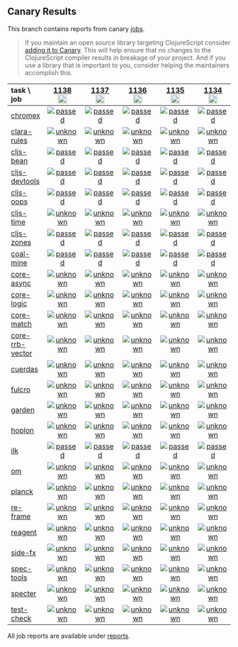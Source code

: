 ## Canary Results

This branch contains reports from canary [jobs](https://github.com/cljs-oss/canary/tree/jobs).

> If you maintain an open source library targeting ClojureScript consider [adding it to Canary](https://github.com/cljs-oss/canary/tree/master#how-to-participate). This will help ensure that no changes to the ClojureScript compiler results in breakage of your project. And if you use a library that is important to you, consider helping the maintainers accomplish this.

[//]: # (begin_overview_table)

| task \ job | <a href="reports/2019/10/19/job-001138-1.10.585-5ad96a8b" title="job #1138&#xA;&#xA;job&#xA;&#xA;requested by BinaryAge Bot (@babot) on 2019-10-19T06:00:21Z">1138<br/><img width=20 height=20 src="https://avatars0.githubusercontent.com/u/1476765?v=4&s=60"></a> | <a href="reports/2019/10/18/job-001137-1.10.585-5ad96a8b" title="job #1137&#xA;&#xA;job&#xA;&#xA;requested by BinaryAge Bot (@babot) on 2019-10-18T06:00:08Z">1137<br/><img width=20 height=20 src="https://avatars0.githubusercontent.com/u/1476765?v=4&s=60"></a> | <a href="reports/2019/10/17/job-001136-1.10.585-5ad96a8b" title="job #1136&#xA;&#xA;job&#xA;&#xA;requested by BinaryAge Bot (@babot) on 2019-10-17T06:00:09Z">1136<br/><img width=20 height=20 src="https://avatars0.githubusercontent.com/u/1476765?v=4&s=60"></a> | <a href="reports/2019/10/16/job-001135-1.10.585-5ad96a8b" title="job #1135&#xA;&#xA;job&#xA;&#xA;requested by BinaryAge Bot (@babot) on 2019-10-16T06:00:09Z">1135<br/><img width=20 height=20 src="https://avatars0.githubusercontent.com/u/1476765?v=4&s=60"></a> | <a href="reports/2019/10/15/job-001134-1.10.585-5ad96a8b" title="job #1134&#xA;&#xA;job&#xA;&#xA;requested by BinaryAge Bot (@babot) on 2019-10-15T06:00:08Z">1134<br/><img width=20 height=20 src="https://avatars0.githubusercontent.com/u/1476765?v=4&s=60"></a> | <a href="reports/2019/10/14/job-001133-1.10.585-5ad96a8b" title="job #1133&#xA;&#xA;job --only clara-rules&#xA;&#xA;requested by Antonin Hildebrand (@darwin) on 2019-10-14T20:38:07Z">1133<br/><img width=20 height=20 src="https://avatars1.githubusercontent.com/u/5453?v=4&s=60"></a> | <a href="reports/2019/10/14/job-001132-1.10.585-5ad96a8b" title="job #1132&#xA;&#xA;job --only clara-rules&#xA;&#xA;requested by Antonin Hildebrand (@darwin) on 2019-10-14T11:44:36Z">1132<br/><img width=20 height=20 src="https://avatars1.githubusercontent.com/u/5453?v=4&s=60"></a> | <a href="reports/2019/10/14/job-001131-1.10.585-5ad96a8b" title="job #1131&#xA;&#xA;job&#xA;&#xA;requested by BinaryAge Bot (@babot) on 2019-10-14T06:00:11Z">1131<br/><img width=20 height=20 src="https://avatars0.githubusercontent.com/u/1476765?v=4&s=60"></a> | <a href="reports/2019/10/13/job-001130-1.10.585-5ad96a8b" title="job #1130&#xA;&#xA;job&#xA;&#xA;requested by BinaryAge Bot (@babot) on 2019-10-13T06:00:06Z">1130<br/><img width=20 height=20 src="https://avatars0.githubusercontent.com/u/1476765?v=4&s=60"></a> | <a href="reports/2019/10/12/job-001129-1.10.585-5ad96a8b" title="job #1129&#xA;&#xA;job&#xA;&#xA;requested by BinaryAge Bot (@babot) on 2019-10-12T06:00:09Z">1129<br/><img width=20 height=20 src="https://avatars0.githubusercontent.com/u/1476765?v=4&s=60"></a> |
| :--- | :---: | :---: | :---: | :---: | :---: | :---: | :---: | :---: | :---: | :---: |
| [chromex](https://github.com/binaryage/chromex) | <a href="reports/2019/10/19/job-001138-1.10.585-5ad96a8b#-chromex"><img title="passed" src="http://box.binaryage.com/s-passed.svg"><a> | <a href="reports/2019/10/18/job-001137-1.10.585-5ad96a8b#-chromex"><img title="passed" src="http://box.binaryage.com/s-passed.svg"><a> | <a href="reports/2019/10/17/job-001136-1.10.585-5ad96a8b#-chromex"><img title="passed" src="http://box.binaryage.com/s-passed.svg"><a> | <a href="reports/2019/10/16/job-001135-1.10.585-5ad96a8b#-chromex"><img title="passed" src="http://box.binaryage.com/s-passed.svg"><a> | <a href="reports/2019/10/15/job-001134-1.10.585-5ad96a8b#-chromex"><img title="passed" src="http://box.binaryage.com/s-passed.svg"><a> | <a href="reports/2019/10/14/job-001133-1.10.585-5ad96a8b#-chromex"><img title="disabled" src="http://box.binaryage.com/s-disabled.svg"><a> | <a href="reports/2019/10/14/job-001132-1.10.585-5ad96a8b#-chromex"><img title="disabled" src="http://box.binaryage.com/s-disabled.svg"><a> | <a href="reports/2019/10/14/job-001131-1.10.585-5ad96a8b#-chromex"><img title="passed" src="http://box.binaryage.com/s-passed.svg"><a> | <a href="reports/2019/10/13/job-001130-1.10.585-5ad96a8b#-chromex"><img title="passed" src="http://box.binaryage.com/s-passed.svg"><a> | <a href="reports/2019/10/12/job-001129-1.10.585-5ad96a8b#-chromex"><img title="passed" src="http://box.binaryage.com/s-passed.svg"><a> |
| [clara-rules](https://github.com/cerner/clara-rules) | <a href="reports/2019/10/19/job-001138-1.10.585-5ad96a8b#-clara-rules"><img title="unknown" src="http://box.binaryage.com/s-unknown.svg"><a> | <a href="reports/2019/10/18/job-001137-1.10.585-5ad96a8b#-clara-rules"><img title="unknown" src="http://box.binaryage.com/s-unknown.svg"><a> | <a href="reports/2019/10/17/job-001136-1.10.585-5ad96a8b#-clara-rules"><img title="unknown" src="http://box.binaryage.com/s-unknown.svg"><a> | <a href="reports/2019/10/16/job-001135-1.10.585-5ad96a8b#-clara-rules"><img title="unknown" src="http://box.binaryage.com/s-unknown.svg"><a> | <a href="reports/2019/10/15/job-001134-1.10.585-5ad96a8b#-clara-rules"><img title="unknown" src="http://box.binaryage.com/s-unknown.svg"><a> | <a href="reports/2019/10/14/job-001133-1.10.585-5ad96a8b#-clara-rules"><img title="unknown" src="http://box.binaryage.com/s-unknown.svg"><a> | <a href="reports/2019/10/14/job-001132-1.10.585-5ad96a8b#-clara-rules"><img title="unknown" src="http://box.binaryage.com/s-unknown.svg"><a> | <a href="reports/2019/10/14/job-001131-1.10.585-5ad96a8b#-clara-rules"><img title="unknown" src="http://box.binaryage.com/s-unknown.svg"><a> | <a href="reports/2019/10/13/job-001130-1.10.585-5ad96a8b#-clara-rules"><img title="unknown" src="http://box.binaryage.com/s-unknown.svg"><a> | <a href="reports/2019/10/12/job-001129-1.10.585-5ad96a8b#-clara-rules"><img title="unknown" src="http://box.binaryage.com/s-unknown.svg"><a> |
| [cljs-bean](https://github.com/mfikes/cljs-bean) | <a href="reports/2019/10/19/job-001138-1.10.585-5ad96a8b#-cljs-bean"><img title="passed" src="http://box.binaryage.com/s-passed.svg"><a> | <a href="reports/2019/10/18/job-001137-1.10.585-5ad96a8b#-cljs-bean"><img title="passed" src="http://box.binaryage.com/s-passed.svg"><a> | <a href="reports/2019/10/17/job-001136-1.10.585-5ad96a8b#-cljs-bean"><img title="passed" src="http://box.binaryage.com/s-passed.svg"><a> | <a href="reports/2019/10/16/job-001135-1.10.585-5ad96a8b#-cljs-bean"><img title="passed" src="http://box.binaryage.com/s-passed.svg"><a> | <a href="reports/2019/10/15/job-001134-1.10.585-5ad96a8b#-cljs-bean"><img title="passed" src="http://box.binaryage.com/s-passed.svg"><a> | <a href="reports/2019/10/14/job-001133-1.10.585-5ad96a8b#-cljs-bean"><img title="disabled" src="http://box.binaryage.com/s-disabled.svg"><a> | <a href="reports/2019/10/14/job-001132-1.10.585-5ad96a8b#-cljs-bean"><img title="disabled" src="http://box.binaryage.com/s-disabled.svg"><a> | <a href="reports/2019/10/14/job-001131-1.10.585-5ad96a8b#-cljs-bean"><img title="passed" src="http://box.binaryage.com/s-passed.svg"><a> | <a href="reports/2019/10/13/job-001130-1.10.585-5ad96a8b#-cljs-bean"><img title="passed" src="http://box.binaryage.com/s-passed.svg"><a> | <a href="reports/2019/10/12/job-001129-1.10.585-5ad96a8b#-cljs-bean"><img title="passed" src="http://box.binaryage.com/s-passed.svg"><a> |
| [cljs-devtools](https://github.com/binaryage/cljs-devtools) | <a href="reports/2019/10/19/job-001138-1.10.585-5ad96a8b#-cljs-devtools"><img title="passed" src="http://box.binaryage.com/s-passed.svg"><a> | <a href="reports/2019/10/18/job-001137-1.10.585-5ad96a8b#-cljs-devtools"><img title="passed" src="http://box.binaryage.com/s-passed.svg"><a> | <a href="reports/2019/10/17/job-001136-1.10.585-5ad96a8b#-cljs-devtools"><img title="passed" src="http://box.binaryage.com/s-passed.svg"><a> | <a href="reports/2019/10/16/job-001135-1.10.585-5ad96a8b#-cljs-devtools"><img title="passed" src="http://box.binaryage.com/s-passed.svg"><a> | <a href="reports/2019/10/15/job-001134-1.10.585-5ad96a8b#-cljs-devtools"><img title="passed" src="http://box.binaryage.com/s-passed.svg"><a> | <a href="reports/2019/10/14/job-001133-1.10.585-5ad96a8b#-cljs-devtools"><img title="disabled" src="http://box.binaryage.com/s-disabled.svg"><a> | <a href="reports/2019/10/14/job-001132-1.10.585-5ad96a8b#-cljs-devtools"><img title="disabled" src="http://box.binaryage.com/s-disabled.svg"><a> | <a href="reports/2019/10/14/job-001131-1.10.585-5ad96a8b#-cljs-devtools"><img title="passed" src="http://box.binaryage.com/s-passed.svg"><a> | <a href="reports/2019/10/13/job-001130-1.10.585-5ad96a8b#-cljs-devtools"><img title="passed" src="http://box.binaryage.com/s-passed.svg"><a> | <a href="reports/2019/10/12/job-001129-1.10.585-5ad96a8b#-cljs-devtools"><img title="passed" src="http://box.binaryage.com/s-passed.svg"><a> |
| [cljs-oops](https://github.com/binaryage/cljs-oops) | <a href="reports/2019/10/19/job-001138-1.10.585-5ad96a8b#-cljs-oops"><img title="passed" src="http://box.binaryage.com/s-passed.svg"><a> | <a href="reports/2019/10/18/job-001137-1.10.585-5ad96a8b#-cljs-oops"><img title="passed" src="http://box.binaryage.com/s-passed.svg"><a> | <a href="reports/2019/10/17/job-001136-1.10.585-5ad96a8b#-cljs-oops"><img title="passed" src="http://box.binaryage.com/s-passed.svg"><a> | <a href="reports/2019/10/16/job-001135-1.10.585-5ad96a8b#-cljs-oops"><img title="passed" src="http://box.binaryage.com/s-passed.svg"><a> | <a href="reports/2019/10/15/job-001134-1.10.585-5ad96a8b#-cljs-oops"><img title="passed" src="http://box.binaryage.com/s-passed.svg"><a> | <a href="reports/2019/10/14/job-001133-1.10.585-5ad96a8b#-cljs-oops"><img title="disabled" src="http://box.binaryage.com/s-disabled.svg"><a> | <a href="reports/2019/10/14/job-001132-1.10.585-5ad96a8b#-cljs-oops"><img title="disabled" src="http://box.binaryage.com/s-disabled.svg"><a> | <a href="reports/2019/10/14/job-001131-1.10.585-5ad96a8b#-cljs-oops"><img title="passed" src="http://box.binaryage.com/s-passed.svg"><a> | <a href="reports/2019/10/13/job-001130-1.10.585-5ad96a8b#-cljs-oops"><img title="passed" src="http://box.binaryage.com/s-passed.svg"><a> | <a href="reports/2019/10/12/job-001129-1.10.585-5ad96a8b#-cljs-oops"><img title="passed" src="http://box.binaryage.com/s-passed.svg"><a> |
| [cljs-time](https://github.com/andrewmcveigh/cljs-time) | <a href="reports/2019/10/19/job-001138-1.10.585-5ad96a8b#-cljs-time"><img title="unknown" src="http://box.binaryage.com/s-unknown.svg"><a> | <a href="reports/2019/10/18/job-001137-1.10.585-5ad96a8b#-cljs-time"><img title="unknown" src="http://box.binaryage.com/s-unknown.svg"><a> | <a href="reports/2019/10/17/job-001136-1.10.585-5ad96a8b#-cljs-time"><img title="unknown" src="http://box.binaryage.com/s-unknown.svg"><a> | <a href="reports/2019/10/16/job-001135-1.10.585-5ad96a8b#-cljs-time"><img title="unknown" src="http://box.binaryage.com/s-unknown.svg"><a> | <a href="reports/2019/10/15/job-001134-1.10.585-5ad96a8b#-cljs-time"><img title="unknown" src="http://box.binaryage.com/s-unknown.svg"><a> | <a href="reports/2019/10/14/job-001133-1.10.585-5ad96a8b#-cljs-time"><img title="disabled" src="http://box.binaryage.com/s-disabled.svg"><a> | <a href="reports/2019/10/14/job-001132-1.10.585-5ad96a8b#-cljs-time"><img title="disabled" src="http://box.binaryage.com/s-disabled.svg"><a> | <a href="reports/2019/10/14/job-001131-1.10.585-5ad96a8b#-cljs-time"><img title="unknown" src="http://box.binaryage.com/s-unknown.svg"><a> | <a href="reports/2019/10/13/job-001130-1.10.585-5ad96a8b#-cljs-time"><img title="unknown" src="http://box.binaryage.com/s-unknown.svg"><a> | <a href="reports/2019/10/12/job-001129-1.10.585-5ad96a8b#-cljs-time"><img title="unknown" src="http://box.binaryage.com/s-unknown.svg"><a> |
| [cljs-zones](https://github.com/binaryage/cljs-zones) | <a href="reports/2019/10/19/job-001138-1.10.585-5ad96a8b#-cljs-zones"><img title="passed" src="http://box.binaryage.com/s-passed.svg"><a> | <a href="reports/2019/10/18/job-001137-1.10.585-5ad96a8b#-cljs-zones"><img title="passed" src="http://box.binaryage.com/s-passed.svg"><a> | <a href="reports/2019/10/17/job-001136-1.10.585-5ad96a8b#-cljs-zones"><img title="passed" src="http://box.binaryage.com/s-passed.svg"><a> | <a href="reports/2019/10/16/job-001135-1.10.585-5ad96a8b#-cljs-zones"><img title="passed" src="http://box.binaryage.com/s-passed.svg"><a> | <a href="reports/2019/10/15/job-001134-1.10.585-5ad96a8b#-cljs-zones"><img title="passed" src="http://box.binaryage.com/s-passed.svg"><a> | <a href="reports/2019/10/14/job-001133-1.10.585-5ad96a8b#-cljs-zones"><img title="disabled" src="http://box.binaryage.com/s-disabled.svg"><a> | <a href="reports/2019/10/14/job-001132-1.10.585-5ad96a8b#-cljs-zones"><img title="disabled" src="http://box.binaryage.com/s-disabled.svg"><a> | <a href="reports/2019/10/14/job-001131-1.10.585-5ad96a8b#-cljs-zones"><img title="passed" src="http://box.binaryage.com/s-passed.svg"><a> | <a href="reports/2019/10/13/job-001130-1.10.585-5ad96a8b#-cljs-zones"><img title="passed" src="http://box.binaryage.com/s-passed.svg"><a> | <a href="reports/2019/10/12/job-001129-1.10.585-5ad96a8b#-cljs-zones"><img title="passed" src="http://box.binaryage.com/s-passed.svg"><a> |
| [coal-mine](https://github.com/mfikes/coal-mine) | <a href="reports/2019/10/19/job-001138-1.10.585-5ad96a8b#-coal-mine"><img title="passed" src="http://box.binaryage.com/s-passed.svg"><a> | <a href="reports/2019/10/18/job-001137-1.10.585-5ad96a8b#-coal-mine"><img title="passed" src="http://box.binaryage.com/s-passed.svg"><a> | <a href="reports/2019/10/17/job-001136-1.10.585-5ad96a8b#-coal-mine"><img title="passed" src="http://box.binaryage.com/s-passed.svg"><a> | <a href="reports/2019/10/16/job-001135-1.10.585-5ad96a8b#-coal-mine"><img title="passed" src="http://box.binaryage.com/s-passed.svg"><a> | <a href="reports/2019/10/15/job-001134-1.10.585-5ad96a8b#-coal-mine"><img title="passed" src="http://box.binaryage.com/s-passed.svg"><a> | <a href="reports/2019/10/14/job-001133-1.10.585-5ad96a8b#-coal-mine"><img title="disabled" src="http://box.binaryage.com/s-disabled.svg"><a> | <a href="reports/2019/10/14/job-001132-1.10.585-5ad96a8b#-coal-mine"><img title="disabled" src="http://box.binaryage.com/s-disabled.svg"><a> | <a href="reports/2019/10/14/job-001131-1.10.585-5ad96a8b#-coal-mine"><img title="passed" src="http://box.binaryage.com/s-passed.svg"><a> | <a href="reports/2019/10/13/job-001130-1.10.585-5ad96a8b#-coal-mine"><img title="passed" src="http://box.binaryage.com/s-passed.svg"><a> | <a href="reports/2019/10/12/job-001129-1.10.585-5ad96a8b#-coal-mine"><img title="passed" src="http://box.binaryage.com/s-passed.svg"><a> |
| [core-async](https://github.com/clojure/core.async) | <a href="reports/2019/10/19/job-001138-1.10.585-5ad96a8b#-core-async"><img title="unknown" src="http://box.binaryage.com/s-unknown.svg"><a> | <a href="reports/2019/10/18/job-001137-1.10.585-5ad96a8b#-core-async"><img title="unknown" src="http://box.binaryage.com/s-unknown.svg"><a> | <a href="reports/2019/10/17/job-001136-1.10.585-5ad96a8b#-core-async"><img title="unknown" src="http://box.binaryage.com/s-unknown.svg"><a> | <a href="reports/2019/10/16/job-001135-1.10.585-5ad96a8b#-core-async"><img title="unknown" src="http://box.binaryage.com/s-unknown.svg"><a> | <a href="reports/2019/10/15/job-001134-1.10.585-5ad96a8b#-core-async"><img title="unknown" src="http://box.binaryage.com/s-unknown.svg"><a> | <a href="reports/2019/10/14/job-001133-1.10.585-5ad96a8b#-core-async"><img title="disabled" src="http://box.binaryage.com/s-disabled.svg"><a> | <a href="reports/2019/10/14/job-001132-1.10.585-5ad96a8b#-core-async"><img title="disabled" src="http://box.binaryage.com/s-disabled.svg"><a> | <a href="reports/2019/10/14/job-001131-1.10.585-5ad96a8b#-core-async"><img title="unknown" src="http://box.binaryage.com/s-unknown.svg"><a> | <a href="reports/2019/10/13/job-001130-1.10.585-5ad96a8b#-core-async"><img title="unknown" src="http://box.binaryage.com/s-unknown.svg"><a> | <a href="reports/2019/10/12/job-001129-1.10.585-5ad96a8b#-core-async"><img title="unknown" src="http://box.binaryage.com/s-unknown.svg"><a> |
| [core-logic](https://github.com/clojure/core.logic) | <a href="reports/2019/10/19/job-001138-1.10.585-5ad96a8b#-core-logic"><img title="unknown" src="http://box.binaryage.com/s-unknown.svg"><a> | <a href="reports/2019/10/18/job-001137-1.10.585-5ad96a8b#-core-logic"><img title="unknown" src="http://box.binaryage.com/s-unknown.svg"><a> | <a href="reports/2019/10/17/job-001136-1.10.585-5ad96a8b#-core-logic"><img title="unknown" src="http://box.binaryage.com/s-unknown.svg"><a> | <a href="reports/2019/10/16/job-001135-1.10.585-5ad96a8b#-core-logic"><img title="unknown" src="http://box.binaryage.com/s-unknown.svg"><a> | <a href="reports/2019/10/15/job-001134-1.10.585-5ad96a8b#-core-logic"><img title="unknown" src="http://box.binaryage.com/s-unknown.svg"><a> | <a href="reports/2019/10/14/job-001133-1.10.585-5ad96a8b#-core-logic"><img title="disabled" src="http://box.binaryage.com/s-disabled.svg"><a> | <a href="reports/2019/10/14/job-001132-1.10.585-5ad96a8b#-core-logic"><img title="disabled" src="http://box.binaryage.com/s-disabled.svg"><a> | <a href="reports/2019/10/14/job-001131-1.10.585-5ad96a8b#-core-logic"><img title="unknown" src="http://box.binaryage.com/s-unknown.svg"><a> | <a href="reports/2019/10/13/job-001130-1.10.585-5ad96a8b#-core-logic"><img title="unknown" src="http://box.binaryage.com/s-unknown.svg"><a> | <a href="reports/2019/10/12/job-001129-1.10.585-5ad96a8b#-core-logic"><img title="unknown" src="http://box.binaryage.com/s-unknown.svg"><a> |
| [core-match](https://github.com/clojure/core.match) | <a href="reports/2019/10/19/job-001138-1.10.585-5ad96a8b#-core-match"><img title="unknown" src="http://box.binaryage.com/s-unknown.svg"><a> | <a href="reports/2019/10/18/job-001137-1.10.585-5ad96a8b#-core-match"><img title="unknown" src="http://box.binaryage.com/s-unknown.svg"><a> | <a href="reports/2019/10/17/job-001136-1.10.585-5ad96a8b#-core-match"><img title="unknown" src="http://box.binaryage.com/s-unknown.svg"><a> | <a href="reports/2019/10/16/job-001135-1.10.585-5ad96a8b#-core-match"><img title="unknown" src="http://box.binaryage.com/s-unknown.svg"><a> | <a href="reports/2019/10/15/job-001134-1.10.585-5ad96a8b#-core-match"><img title="unknown" src="http://box.binaryage.com/s-unknown.svg"><a> | <a href="reports/2019/10/14/job-001133-1.10.585-5ad96a8b#-core-match"><img title="disabled" src="http://box.binaryage.com/s-disabled.svg"><a> | <a href="reports/2019/10/14/job-001132-1.10.585-5ad96a8b#-core-match"><img title="disabled" src="http://box.binaryage.com/s-disabled.svg"><a> | <a href="reports/2019/10/14/job-001131-1.10.585-5ad96a8b#-core-match"><img title="unknown" src="http://box.binaryage.com/s-unknown.svg"><a> | <a href="reports/2019/10/13/job-001130-1.10.585-5ad96a8b#-core-match"><img title="unknown" src="http://box.binaryage.com/s-unknown.svg"><a> | <a href="reports/2019/10/12/job-001129-1.10.585-5ad96a8b#-core-match"><img title="unknown" src="http://box.binaryage.com/s-unknown.svg"><a> |
| [core-rrb-vector](https://github.com/clojure/core.rrb-vector) | <a href="reports/2019/10/19/job-001138-1.10.585-5ad96a8b#-core-rrb-vector"><img title="unknown" src="http://box.binaryage.com/s-unknown.svg"><a> | <a href="reports/2019/10/18/job-001137-1.10.585-5ad96a8b#-core-rrb-vector"><img title="unknown" src="http://box.binaryage.com/s-unknown.svg"><a> | <a href="reports/2019/10/17/job-001136-1.10.585-5ad96a8b#-core-rrb-vector"><img title="unknown" src="http://box.binaryage.com/s-unknown.svg"><a> | <a href="reports/2019/10/16/job-001135-1.10.585-5ad96a8b#-core-rrb-vector"><img title="unknown" src="http://box.binaryage.com/s-unknown.svg"><a> | <a href="reports/2019/10/15/job-001134-1.10.585-5ad96a8b#-core-rrb-vector"><img title="unknown" src="http://box.binaryage.com/s-unknown.svg"><a> | <a href="reports/2019/10/14/job-001133-1.10.585-5ad96a8b#-core-rrb-vector"><img title="disabled" src="http://box.binaryage.com/s-disabled.svg"><a> | <a href="reports/2019/10/14/job-001132-1.10.585-5ad96a8b#-core-rrb-vector"><img title="disabled" src="http://box.binaryage.com/s-disabled.svg"><a> | <a href="reports/2019/10/14/job-001131-1.10.585-5ad96a8b#-core-rrb-vector"><img title="unknown" src="http://box.binaryage.com/s-unknown.svg"><a> | <a href="reports/2019/10/13/job-001130-1.10.585-5ad96a8b#-core-rrb-vector"><img title="unknown" src="http://box.binaryage.com/s-unknown.svg"><a> | <a href="reports/2019/10/12/job-001129-1.10.585-5ad96a8b#-core-rrb-vector"><img title="unknown" src="http://box.binaryage.com/s-unknown.svg"><a> |
| [cuerdas](https://github.com/funcool/cuerdas) | <a href="reports/2019/10/19/job-001138-1.10.585-5ad96a8b#-cuerdas"><img title="unknown" src="http://box.binaryage.com/s-unknown.svg"><a> | <a href="reports/2019/10/18/job-001137-1.10.585-5ad96a8b#-cuerdas"><img title="unknown" src="http://box.binaryage.com/s-unknown.svg"><a> | <a href="reports/2019/10/17/job-001136-1.10.585-5ad96a8b#-cuerdas"><img title="unknown" src="http://box.binaryage.com/s-unknown.svg"><a> | <a href="reports/2019/10/16/job-001135-1.10.585-5ad96a8b#-cuerdas"><img title="unknown" src="http://box.binaryage.com/s-unknown.svg"><a> | <a href="reports/2019/10/15/job-001134-1.10.585-5ad96a8b#-cuerdas"><img title="unknown" src="http://box.binaryage.com/s-unknown.svg"><a> | <a href="reports/2019/10/14/job-001133-1.10.585-5ad96a8b#-cuerdas"><img title="disabled" src="http://box.binaryage.com/s-disabled.svg"><a> | <a href="reports/2019/10/14/job-001132-1.10.585-5ad96a8b#-cuerdas"><img title="disabled" src="http://box.binaryage.com/s-disabled.svg"><a> | <a href="reports/2019/10/14/job-001131-1.10.585-5ad96a8b#-cuerdas"><img title="unknown" src="http://box.binaryage.com/s-unknown.svg"><a> | <a href="reports/2019/10/13/job-001130-1.10.585-5ad96a8b#-cuerdas"><img title="unknown" src="http://box.binaryage.com/s-unknown.svg"><a> | <a href="reports/2019/10/12/job-001129-1.10.585-5ad96a8b#-cuerdas"><img title="unknown" src="http://box.binaryage.com/s-unknown.svg"><a> |
| [fulcro](https://github.com/fulcrologic/fulcro) | <a href="reports/2019/10/19/job-001138-1.10.585-5ad96a8b#-fulcro"><img title="unknown" src="http://box.binaryage.com/s-unknown.svg"><a> | <a href="reports/2019/10/18/job-001137-1.10.585-5ad96a8b#-fulcro"><img title="unknown" src="http://box.binaryage.com/s-unknown.svg"><a> | <a href="reports/2019/10/17/job-001136-1.10.585-5ad96a8b#-fulcro"><img title="unknown" src="http://box.binaryage.com/s-unknown.svg"><a> | <a href="reports/2019/10/16/job-001135-1.10.585-5ad96a8b#-fulcro"><img title="unknown" src="http://box.binaryage.com/s-unknown.svg"><a> | <a href="reports/2019/10/15/job-001134-1.10.585-5ad96a8b#-fulcro"><img title="unknown" src="http://box.binaryage.com/s-unknown.svg"><a> | <a href="reports/2019/10/14/job-001133-1.10.585-5ad96a8b#-fulcro"><img title="disabled" src="http://box.binaryage.com/s-disabled.svg"><a> | <a href="reports/2019/10/14/job-001132-1.10.585-5ad96a8b#-fulcro"><img title="disabled" src="http://box.binaryage.com/s-disabled.svg"><a> | <a href="reports/2019/10/14/job-001131-1.10.585-5ad96a8b#-fulcro"><img title="unknown" src="http://box.binaryage.com/s-unknown.svg"><a> | <a href="reports/2019/10/13/job-001130-1.10.585-5ad96a8b#-fulcro"><img title="unknown" src="http://box.binaryage.com/s-unknown.svg"><a> | <a href="reports/2019/10/12/job-001129-1.10.585-5ad96a8b#-fulcro"><img title="unknown" src="http://box.binaryage.com/s-unknown.svg"><a> |
| [garden](https://github.com/noprompt/garden) | <a href="reports/2019/10/19/job-001138-1.10.585-5ad96a8b#-garden"><img title="unknown" src="http://box.binaryage.com/s-unknown.svg"><a> | <a href="reports/2019/10/18/job-001137-1.10.585-5ad96a8b#-garden"><img title="unknown" src="http://box.binaryage.com/s-unknown.svg"><a> | <a href="reports/2019/10/17/job-001136-1.10.585-5ad96a8b#-garden"><img title="unknown" src="http://box.binaryage.com/s-unknown.svg"><a> | <a href="reports/2019/10/16/job-001135-1.10.585-5ad96a8b#-garden"><img title="unknown" src="http://box.binaryage.com/s-unknown.svg"><a> | <a href="reports/2019/10/15/job-001134-1.10.585-5ad96a8b#-garden"><img title="unknown" src="http://box.binaryage.com/s-unknown.svg"><a> | <a href="reports/2019/10/14/job-001133-1.10.585-5ad96a8b#-garden"><img title="disabled" src="http://box.binaryage.com/s-disabled.svg"><a> | <a href="reports/2019/10/14/job-001132-1.10.585-5ad96a8b#-garden"><img title="disabled" src="http://box.binaryage.com/s-disabled.svg"><a> | <a href="reports/2019/10/14/job-001131-1.10.585-5ad96a8b#-garden"><img title="unknown" src="http://box.binaryage.com/s-unknown.svg"><a> | <a href="reports/2019/10/13/job-001130-1.10.585-5ad96a8b#-garden"><img title="unknown" src="http://box.binaryage.com/s-unknown.svg"><a> | <a href="reports/2019/10/12/job-001129-1.10.585-5ad96a8b#-garden"><img title="unknown" src="http://box.binaryage.com/s-unknown.svg"><a> |
| [hoplon](https://github.com/hoplon/hoplon) | <a href="reports/2019/10/19/job-001138-1.10.585-5ad96a8b#-hoplon"><img title="unknown" src="http://box.binaryage.com/s-unknown.svg"><a> | <a href="reports/2019/10/18/job-001137-1.10.585-5ad96a8b#-hoplon"><img title="unknown" src="http://box.binaryage.com/s-unknown.svg"><a> | <a href="reports/2019/10/17/job-001136-1.10.585-5ad96a8b#-hoplon"><img title="unknown" src="http://box.binaryage.com/s-unknown.svg"><a> | <a href="reports/2019/10/16/job-001135-1.10.585-5ad96a8b#-hoplon"><img title="unknown" src="http://box.binaryage.com/s-unknown.svg"><a> | <a href="reports/2019/10/15/job-001134-1.10.585-5ad96a8b#-hoplon"><img title="unknown" src="http://box.binaryage.com/s-unknown.svg"><a> | <a href="reports/2019/10/14/job-001133-1.10.585-5ad96a8b#-hoplon"><img title="disabled" src="http://box.binaryage.com/s-disabled.svg"><a> | <a href="reports/2019/10/14/job-001132-1.10.585-5ad96a8b#-hoplon"><img title="disabled" src="http://box.binaryage.com/s-disabled.svg"><a> | <a href="reports/2019/10/14/job-001131-1.10.585-5ad96a8b#-hoplon"><img title="unknown" src="http://box.binaryage.com/s-unknown.svg"><a> | <a href="reports/2019/10/13/job-001130-1.10.585-5ad96a8b#-hoplon"><img title="unknown" src="http://box.binaryage.com/s-unknown.svg"><a> | <a href="reports/2019/10/12/job-001129-1.10.585-5ad96a8b#-hoplon"><img title="unknown" src="http://box.binaryage.com/s-unknown.svg"><a> |
| [ilk](https://github.com/mfikes/ilk) | <a href="reports/2019/10/19/job-001138-1.10.585-5ad96a8b#-ilk"><img title="passed" src="http://box.binaryage.com/s-passed.svg"><a> | <a href="reports/2019/10/18/job-001137-1.10.585-5ad96a8b#-ilk"><img title="passed" src="http://box.binaryage.com/s-passed.svg"><a> | <a href="reports/2019/10/17/job-001136-1.10.585-5ad96a8b#-ilk"><img title="passed" src="http://box.binaryage.com/s-passed.svg"><a> | <a href="reports/2019/10/16/job-001135-1.10.585-5ad96a8b#-ilk"><img title="passed" src="http://box.binaryage.com/s-passed.svg"><a> | <a href="reports/2019/10/15/job-001134-1.10.585-5ad96a8b#-ilk"><img title="passed" src="http://box.binaryage.com/s-passed.svg"><a> | <a href="reports/2019/10/14/job-001133-1.10.585-5ad96a8b#-ilk"><img title="disabled" src="http://box.binaryage.com/s-disabled.svg"><a> | <a href="reports/2019/10/14/job-001132-1.10.585-5ad96a8b#-ilk"><img title="disabled" src="http://box.binaryage.com/s-disabled.svg"><a> | <a href="reports/2019/10/14/job-001131-1.10.585-5ad96a8b#-ilk"><img title="passed" src="http://box.binaryage.com/s-passed.svg"><a> | <a href="reports/2019/10/13/job-001130-1.10.585-5ad96a8b#-ilk"><img title="passed" src="http://box.binaryage.com/s-passed.svg"><a> | <a href="reports/2019/10/12/job-001129-1.10.585-5ad96a8b#-ilk"><img title="passed" src="http://box.binaryage.com/s-passed.svg"><a> |
| [om](https://github.com/omcljs/om) | <a href="reports/2019/10/19/job-001138-1.10.585-5ad96a8b#-om"><img title="unknown" src="http://box.binaryage.com/s-unknown.svg"><a> | <a href="reports/2019/10/18/job-001137-1.10.585-5ad96a8b#-om"><img title="unknown" src="http://box.binaryage.com/s-unknown.svg"><a> | <a href="reports/2019/10/17/job-001136-1.10.585-5ad96a8b#-om"><img title="unknown" src="http://box.binaryage.com/s-unknown.svg"><a> | <a href="reports/2019/10/16/job-001135-1.10.585-5ad96a8b#-om"><img title="unknown" src="http://box.binaryage.com/s-unknown.svg"><a> | <a href="reports/2019/10/15/job-001134-1.10.585-5ad96a8b#-om"><img title="unknown" src="http://box.binaryage.com/s-unknown.svg"><a> | <a href="reports/2019/10/14/job-001133-1.10.585-5ad96a8b#-om"><img title="disabled" src="http://box.binaryage.com/s-disabled.svg"><a> | <a href="reports/2019/10/14/job-001132-1.10.585-5ad96a8b#-om"><img title="disabled" src="http://box.binaryage.com/s-disabled.svg"><a> | <a href="reports/2019/10/14/job-001131-1.10.585-5ad96a8b#-om"><img title="unknown" src="http://box.binaryage.com/s-unknown.svg"><a> | <a href="reports/2019/10/13/job-001130-1.10.585-5ad96a8b#-om"><img title="unknown" src="http://box.binaryage.com/s-unknown.svg"><a> | <a href="reports/2019/10/12/job-001129-1.10.585-5ad96a8b#-om"><img title="unknown" src="http://box.binaryage.com/s-unknown.svg"><a> |
| [planck](https://github.com/planck-repl/planck) | <a href="reports/2019/10/19/job-001138-1.10.585-5ad96a8b#-planck"><img title="unknown" src="http://box.binaryage.com/s-unknown.svg"><a> | <a href="reports/2019/10/18/job-001137-1.10.585-5ad96a8b#-planck"><img title="unknown" src="http://box.binaryage.com/s-unknown.svg"><a> | <a href="reports/2019/10/17/job-001136-1.10.585-5ad96a8b#-planck"><img title="unknown" src="http://box.binaryage.com/s-unknown.svg"><a> | <a href="reports/2019/10/16/job-001135-1.10.585-5ad96a8b#-planck"><img title="unknown" src="http://box.binaryage.com/s-unknown.svg"><a> | <a href="reports/2019/10/15/job-001134-1.10.585-5ad96a8b#-planck"><img title="unknown" src="http://box.binaryage.com/s-unknown.svg"><a> | <a href="reports/2019/10/14/job-001133-1.10.585-5ad96a8b#-planck"><img title="disabled" src="http://box.binaryage.com/s-disabled.svg"><a> | <a href="reports/2019/10/14/job-001132-1.10.585-5ad96a8b#-planck"><img title="disabled" src="http://box.binaryage.com/s-disabled.svg"><a> | <a href="reports/2019/10/14/job-001131-1.10.585-5ad96a8b#-planck"><img title="unknown" src="http://box.binaryage.com/s-unknown.svg"><a> | <a href="reports/2019/10/13/job-001130-1.10.585-5ad96a8b#-planck"><img title="unknown" src="http://box.binaryage.com/s-unknown.svg"><a> | <a href="reports/2019/10/12/job-001129-1.10.585-5ad96a8b#-planck"><img title="unknown" src="http://box.binaryage.com/s-unknown.svg"><a> |
| [re-frame](https://github.com/Day8/re-frame) | <a href="reports/2019/10/19/job-001138-1.10.585-5ad96a8b#-re-frame"><img title="unknown" src="http://box.binaryage.com/s-unknown.svg"><a> | <a href="reports/2019/10/18/job-001137-1.10.585-5ad96a8b#-re-frame"><img title="unknown" src="http://box.binaryage.com/s-unknown.svg"><a> | <a href="reports/2019/10/17/job-001136-1.10.585-5ad96a8b#-re-frame"><img title="unknown" src="http://box.binaryage.com/s-unknown.svg"><a> | <a href="reports/2019/10/16/job-001135-1.10.585-5ad96a8b#-re-frame"><img title="unknown" src="http://box.binaryage.com/s-unknown.svg"><a> | <a href="reports/2019/10/15/job-001134-1.10.585-5ad96a8b#-re-frame"><img title="unknown" src="http://box.binaryage.com/s-unknown.svg"><a> | <a href="reports/2019/10/14/job-001133-1.10.585-5ad96a8b#-re-frame"><img title="disabled" src="http://box.binaryage.com/s-disabled.svg"><a> | <a href="reports/2019/10/14/job-001132-1.10.585-5ad96a8b#-re-frame"><img title="disabled" src="http://box.binaryage.com/s-disabled.svg"><a> | <a href="reports/2019/10/14/job-001131-1.10.585-5ad96a8b#-re-frame"><img title="unknown" src="http://box.binaryage.com/s-unknown.svg"><a> | <a href="reports/2019/10/13/job-001130-1.10.585-5ad96a8b#-re-frame"><img title="unknown" src="http://box.binaryage.com/s-unknown.svg"><a> | <a href="reports/2019/10/12/job-001129-1.10.585-5ad96a8b#-re-frame"><img title="unknown" src="http://box.binaryage.com/s-unknown.svg"><a> |
| [reagent](https://github.com/reagent-project/reagent) | <a href="reports/2019/10/19/job-001138-1.10.585-5ad96a8b#-reagent"><img title="unknown" src="http://box.binaryage.com/s-unknown.svg"><a> | <a href="reports/2019/10/18/job-001137-1.10.585-5ad96a8b#-reagent"><img title="unknown" src="http://box.binaryage.com/s-unknown.svg"><a> | <a href="reports/2019/10/17/job-001136-1.10.585-5ad96a8b#-reagent"><img title="unknown" src="http://box.binaryage.com/s-unknown.svg"><a> | <a href="reports/2019/10/16/job-001135-1.10.585-5ad96a8b#-reagent"><img title="unknown" src="http://box.binaryage.com/s-unknown.svg"><a> | <a href="reports/2019/10/15/job-001134-1.10.585-5ad96a8b#-reagent"><img title="unknown" src="http://box.binaryage.com/s-unknown.svg"><a> | <a href="reports/2019/10/14/job-001133-1.10.585-5ad96a8b#-reagent"><img title="disabled" src="http://box.binaryage.com/s-disabled.svg"><a> | <a href="reports/2019/10/14/job-001132-1.10.585-5ad96a8b#-reagent"><img title="disabled" src="http://box.binaryage.com/s-disabled.svg"><a> | <a href="reports/2019/10/14/job-001131-1.10.585-5ad96a8b#-reagent"><img title="unknown" src="http://box.binaryage.com/s-unknown.svg"><a> | <a href="reports/2019/10/13/job-001130-1.10.585-5ad96a8b#-reagent"><img title="unknown" src="http://box.binaryage.com/s-unknown.svg"><a> | <a href="reports/2019/10/12/job-001129-1.10.585-5ad96a8b#-reagent"><img title="unknown" src="http://box.binaryage.com/s-unknown.svg"><a> |
| [side-fx](https://github.com/cljsrn/side-fx) | <a href="reports/2019/10/19/job-001138-1.10.585-5ad96a8b#-side-fx"><img title="unknown" src="http://box.binaryage.com/s-unknown.svg"><a> | <a href="reports/2019/10/18/job-001137-1.10.585-5ad96a8b#-side-fx"><img title="unknown" src="http://box.binaryage.com/s-unknown.svg"><a> | <a href="reports/2019/10/17/job-001136-1.10.585-5ad96a8b#-side-fx"><img title="unknown" src="http://box.binaryage.com/s-unknown.svg"><a> | <a href="reports/2019/10/16/job-001135-1.10.585-5ad96a8b#-side-fx"><img title="unknown" src="http://box.binaryage.com/s-unknown.svg"><a> | <a href="reports/2019/10/15/job-001134-1.10.585-5ad96a8b#-side-fx"><img title="unknown" src="http://box.binaryage.com/s-unknown.svg"><a> | <a href="reports/2019/10/14/job-001133-1.10.585-5ad96a8b#-side-fx"><img title="disabled" src="http://box.binaryage.com/s-disabled.svg"><a> | <a href="reports/2019/10/14/job-001132-1.10.585-5ad96a8b#-side-fx"><img title="disabled" src="http://box.binaryage.com/s-disabled.svg"><a> | <a href="reports/2019/10/14/job-001131-1.10.585-5ad96a8b#-side-fx"><img title="unknown" src="http://box.binaryage.com/s-unknown.svg"><a> | <a href="reports/2019/10/13/job-001130-1.10.585-5ad96a8b#-side-fx"><img title="unknown" src="http://box.binaryage.com/s-unknown.svg"><a> | <a href="reports/2019/10/12/job-001129-1.10.585-5ad96a8b#-side-fx"><img title="unknown" src="http://box.binaryage.com/s-unknown.svg"><a> |
| [spec-tools](https://github.com/metosin/spec-tools) | <a href="reports/2019/10/19/job-001138-1.10.585-5ad96a8b#-spec-tools"><img title="unknown" src="http://box.binaryage.com/s-unknown.svg"><a> | <a href="reports/2019/10/18/job-001137-1.10.585-5ad96a8b#-spec-tools"><img title="unknown" src="http://box.binaryage.com/s-unknown.svg"><a> | <a href="reports/2019/10/17/job-001136-1.10.585-5ad96a8b#-spec-tools"><img title="unknown" src="http://box.binaryage.com/s-unknown.svg"><a> | <a href="reports/2019/10/16/job-001135-1.10.585-5ad96a8b#-spec-tools"><img title="unknown" src="http://box.binaryage.com/s-unknown.svg"><a> | <a href="reports/2019/10/15/job-001134-1.10.585-5ad96a8b#-spec-tools"><img title="unknown" src="http://box.binaryage.com/s-unknown.svg"><a> | <a href="reports/2019/10/14/job-001133-1.10.585-5ad96a8b#-spec-tools"><img title="disabled" src="http://box.binaryage.com/s-disabled.svg"><a> | <a href="reports/2019/10/14/job-001132-1.10.585-5ad96a8b#-spec-tools"><img title="disabled" src="http://box.binaryage.com/s-disabled.svg"><a> | <a href="reports/2019/10/14/job-001131-1.10.585-5ad96a8b#-spec-tools"><img title="unknown" src="http://box.binaryage.com/s-unknown.svg"><a> | <a href="reports/2019/10/13/job-001130-1.10.585-5ad96a8b#-spec-tools"><img title="unknown" src="http://box.binaryage.com/s-unknown.svg"><a> | <a href="reports/2019/10/12/job-001129-1.10.585-5ad96a8b#-spec-tools"><img title="unknown" src="http://box.binaryage.com/s-unknown.svg"><a> |
| [specter](https://github.com/nathanmarz/specter) | <a href="reports/2019/10/19/job-001138-1.10.585-5ad96a8b#-specter"><img title="unknown" src="http://box.binaryage.com/s-unknown.svg"><a> | <a href="reports/2019/10/18/job-001137-1.10.585-5ad96a8b#-specter"><img title="unknown" src="http://box.binaryage.com/s-unknown.svg"><a> | <a href="reports/2019/10/17/job-001136-1.10.585-5ad96a8b#-specter"><img title="unknown" src="http://box.binaryage.com/s-unknown.svg"><a> | <a href="reports/2019/10/16/job-001135-1.10.585-5ad96a8b#-specter"><img title="unknown" src="http://box.binaryage.com/s-unknown.svg"><a> | <a href="reports/2019/10/15/job-001134-1.10.585-5ad96a8b#-specter"><img title="unknown" src="http://box.binaryage.com/s-unknown.svg"><a> | <a href="reports/2019/10/14/job-001133-1.10.585-5ad96a8b#-specter"><img title="disabled" src="http://box.binaryage.com/s-disabled.svg"><a> | <a href="reports/2019/10/14/job-001132-1.10.585-5ad96a8b#-specter"><img title="disabled" src="http://box.binaryage.com/s-disabled.svg"><a> | <a href="reports/2019/10/14/job-001131-1.10.585-5ad96a8b#-specter"><img title="unknown" src="http://box.binaryage.com/s-unknown.svg"><a> | <a href="reports/2019/10/13/job-001130-1.10.585-5ad96a8b#-specter"><img title="unknown" src="http://box.binaryage.com/s-unknown.svg"><a> | <a href="reports/2019/10/12/job-001129-1.10.585-5ad96a8b#-specter"><img title="unknown" src="http://box.binaryage.com/s-unknown.svg"><a> |
| [test-check](https://github.com/clojure/test.check) | <a href="reports/2019/10/19/job-001138-1.10.585-5ad96a8b#-test-check"><img title="unknown" src="http://box.binaryage.com/s-unknown.svg"><a> | <a href="reports/2019/10/18/job-001137-1.10.585-5ad96a8b#-test-check"><img title="unknown" src="http://box.binaryage.com/s-unknown.svg"><a> | <a href="reports/2019/10/17/job-001136-1.10.585-5ad96a8b#-test-check"><img title="unknown" src="http://box.binaryage.com/s-unknown.svg"><a> | <a href="reports/2019/10/16/job-001135-1.10.585-5ad96a8b#-test-check"><img title="unknown" src="http://box.binaryage.com/s-unknown.svg"><a> | <a href="reports/2019/10/15/job-001134-1.10.585-5ad96a8b#-test-check"><img title="unknown" src="http://box.binaryage.com/s-unknown.svg"><a> | <a href="reports/2019/10/14/job-001133-1.10.585-5ad96a8b#-test-check"><img title="disabled" src="http://box.binaryage.com/s-disabled.svg"><a> | <a href="reports/2019/10/14/job-001132-1.10.585-5ad96a8b#-test-check"><img title="disabled" src="http://box.binaryage.com/s-disabled.svg"><a> | <a href="reports/2019/10/14/job-001131-1.10.585-5ad96a8b#-test-check"><img title="unknown" src="http://box.binaryage.com/s-unknown.svg"><a> | <a href="reports/2019/10/13/job-001130-1.10.585-5ad96a8b#-test-check"><img title="unknown" src="http://box.binaryage.com/s-unknown.svg"><a> | <a href="reports/2019/10/12/job-001129-1.10.585-5ad96a8b#-test-check"><img title="unknown" src="http://box.binaryage.com/s-unknown.svg"><a> |

[//]: # (end_overview_table)

All job reports are available under [reports](reports).
